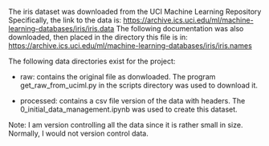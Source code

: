 The iris dataset was downloaded from the UCI Machine Learning Repository
Specifically, the link to the data is: https://archive.ics.uci.edu/ml/machine-learning-databases/iris/iris.data
The following documentation was also downloaded, 
then placed in the directory this file is in: https://archive.ics.uci.edu/ml/machine-learning-databases/iris/iris.names

The following data directories exist for the project:

- raw: contains the original file as donwloaded. The program get_raw_from_uciml.py in the scripts directory was used to download it.

- processed: contains a csv file version of the data with headers. The 0_initial_data_management.ipynb was used to create this dataset.

Note: I am version controlling all the data since it is rather small in size. Normally, I would not version control data.

